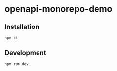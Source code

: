# openapi-monorepo-demo

## Installation

```bash
npm ci
```

## Development

```bash
npm run dev
```